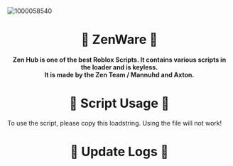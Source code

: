 ![1000058540](https://github.com/user-attachments/assets/1412e580-66a5-47e8-8e04-fb8802c5fbaa)

<h1 align="center">🔮 ZenWare 🔮</h1>
<h4 align="center"><b>Zen Hub</b> is one of the best Roblox Scripts. It contains various scripts in the loader and is keyless.
<br>
It is made by the Zen Team / Mannuhd and Axton.
</h4>

<h1 align="center">🌟 Script Usage 💫</h1>
To use the script, please copy this loadstring. Using the file will not work!

<h1 align="center">🚀 Update Logs 🚀</h1>
